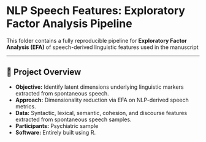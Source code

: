 # NLP Speech Features: Exploratory Factor Analysis Pipeline

This folder contains a fully reproducible pipeline for **Exploratory Factor Analysis (EFA)** of speech-derived linguistic features used in the manuscript

---

## 🧠 Project Overview

- **Objective:** Identify latent dimensions underlying linguistic markers extracted from spontaneous speech.
- **Approach:** Dimensionality reduction via EFA on NLP-derived speech metrics.
- **Data:** Syntactic, lexical, semantic, cohesion, and discourse features extracted from spontaneous speech samples.
- **Participants:** Psychiatric sample
- **Software:** Entirely built using R.






